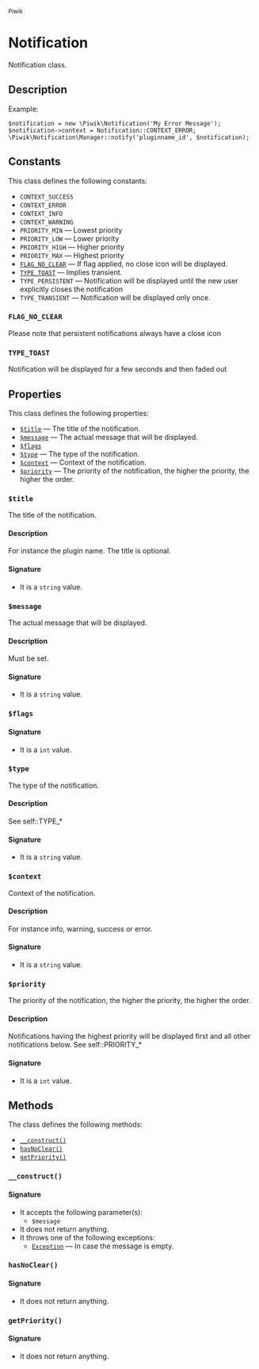 <small>Piwik</small>

Notification
============

Notification class.

Description
-----------

Example:
```
$notification = new \Piwik\Notification('My Error Message');
$notification->context = Notification::CONTEXT_ERROR;
\Piwik\Notification\Manager::notify('pluginname_id', $notification);
```


Constants
---------

This class defines the following constants:

- `CONTEXT_SUCCESS`
- `CONTEXT_ERROR`
- `CONTEXT_INFO`
- `CONTEXT_WARNING`
- `PRIORITY_MIN` &mdash; Lowest priority
- `PRIORITY_LOW` &mdash; Lower priority
- `PRIORITY_HIGH` &mdash; Higher priority
- `PRIORITY_MAX` &mdash; Highest priority
- [`FLAG_NO_CLEAR`](#flag_no_clear) &mdash; If flag applied, no close icon will be displayed.
- [`TYPE_TOAST`](#type_toast) &mdash; Implies transient.
- `TYPE_PERSISTENT` &mdash; Notification will be displayed until the new user explicitly closes the notification
- `TYPE_TRANSIENT` &mdash; Notification will be displayed only once.

<a name="flag_no_clear" id="flag_no_clear"></a>
<a name="FLAG_NO_CLEAR" id="FLAG_NO_CLEAR"></a>
### `FLAG_NO_CLEAR`

Please note that persistent notifications always have a close
icon

<a name="type_toast" id="type_toast"></a>
<a name="TYPE_TOAST" id="TYPE_TOAST"></a>
### `TYPE_TOAST`

Notification will be displayed for a few seconds and then faded out

Properties
----------

This class defines the following properties:

- [`$title`](#$title) &mdash; The title of the notification.
- [`$message`](#$message) &mdash; The actual message that will be displayed.
- [`$flags`](#$flags)
- [`$type`](#$type) &mdash; The type of the notification.
- [`$context`](#$context) &mdash; Context of the notification.
- [`$priority`](#$priority) &mdash; The priority of the notification, the higher the priority, the higher the order.

<a name="$title" id="$title"></a>
<a name="title" id="title"></a>
### `$title`

The title of the notification.

#### Description

For instance the plugin name. The title is optional.

#### Signature

- It is a `string` value.

<a name="$message" id="$message"></a>
<a name="message" id="message"></a>
### `$message`

The actual message that will be displayed.

#### Description

Must be set.

#### Signature

- It is a `string` value.

<a name="$flags" id="$flags"></a>
<a name="flags" id="flags"></a>
### `$flags`

#### Signature

- It is a `int` value.

<a name="$type" id="$type"></a>
<a name="type" id="type"></a>
### `$type`

The type of the notification.

#### Description

See self::TYPE_*

#### Signature

- It is a `string` value.

<a name="$context" id="$context"></a>
<a name="context" id="context"></a>
### `$context`

Context of the notification.

#### Description

For instance info, warning, success or error.

#### Signature

- It is a `string` value.

<a name="$priority" id="$priority"></a>
<a name="priority" id="priority"></a>
### `$priority`

The priority of the notification, the higher the priority, the higher the order.

#### Description

Notifications having the
highest priority will be displayed first and all other notifications below. See self::PRIORITY_*

#### Signature

- It is a `int` value.

Methods
-------

The class defines the following methods:

- [`__construct()`](#__construct)
- [`hasNoClear()`](#hasnoclear)
- [`getPriority()`](#getpriority)

<a name="__construct" id="__construct"></a>
<a name="__construct" id="__construct"></a>
### `__construct()`

#### Signature

- It accepts the following parameter(s):
    - `$message`
- It does not return anything.
- It throws one of the following exceptions:
    - [`Exception`](http://php.net/class.Exception) &mdash; In case the message is empty.

<a name="hasnoclear" id="hasnoclear"></a>
<a name="hasNoClear" id="hasNoClear"></a>
### `hasNoClear()`

#### Signature

- It does not return anything.

<a name="getpriority" id="getpriority"></a>
<a name="getPriority" id="getPriority"></a>
### `getPriority()`

#### Signature

- It does not return anything.


